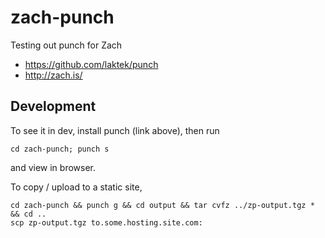 zach-punch
==========

Testing out punch for Zach
- https://github.com/laktek/punch
- http://zach.is/

## Development

To see it in dev, install punch (link above), then run

	cd zach-punch; punch s

and view in browser.  

To copy / upload to a static site,

	cd zach-punch && punch g && cd output && tar cvfz ../zp-output.tgz * && cd ..
	scp zp-output.tgz to.some.hosting.site.com:

